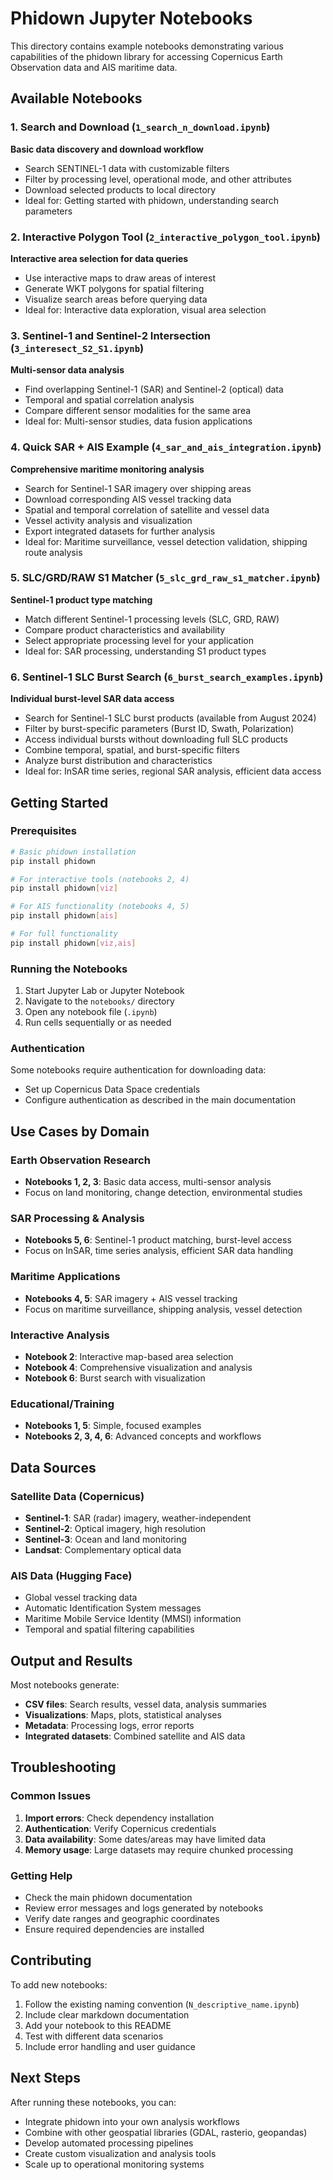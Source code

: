 # Phidown Jupyter Notebooks

This directory contains example notebooks demonstrating various capabilities of the phidown library for accessing Copernicus Earth Observation data and AIS maritime data.

## Available Notebooks

### 1. Search and Download (`1_search_n_download.ipynb`)
**Basic data discovery and download workflow**
- Search SENTINEL-1 data with customizable filters
- Filter by processing level, operational mode, and other attributes
- Download selected products to local directory
- Ideal for: Getting started with phidown, understanding search parameters

### 2. Interactive Polygon Tool (`2_interactive_polygon_tool.ipynb`)
**Interactive area selection for data queries**
- Use interactive maps to draw areas of interest
- Generate WKT polygons for spatial filtering
- Visualize search areas before querying data
- Ideal for: Interactive data exploration, visual area selection

### 3. Sentinel-1 and Sentinel-2 Intersection (`3_interesect_S2_S1.ipynb`)
**Multi-sensor data analysis**
- Find overlapping Sentinel-1 (SAR) and Sentinel-2 (optical) data
- Temporal and spatial correlation analysis
- Compare different sensor modalities for the same area
- Ideal for: Multi-sensor studies, data fusion applications

### 4. Quick SAR + AIS Example (`4_sar_and_ais_integration.ipynb`)
**Comprehensive maritime monitoring analysis**
- Search for Sentinel-1 SAR imagery over shipping areas
- Download corresponding AIS vessel tracking data
- Spatial and temporal correlation of satellite and vessel data
- Vessel activity analysis and visualization
- Export integrated datasets for further analysis
- Ideal for: Maritime surveillance, vessel detection validation, shipping route analysis

### 5. SLC/GRD/RAW S1 Matcher (`5_slc_grd_raw_s1_matcher.ipynb`)
**Sentinel-1 product type matching**
- Match different Sentinel-1 processing levels (SLC, GRD, RAW)
- Compare product characteristics and availability
- Select appropriate processing level for your application
- Ideal for: SAR processing, understanding S1 product types

### 6. Sentinel-1 SLC Burst Search (`6_burst_search_examples.ipynb`)
**Individual burst-level SAR data access**
- Search for Sentinel-1 SLC burst products (available from August 2024)
- Filter by burst-specific parameters (Burst ID, Swath, Polarization)
- Access individual bursts without downloading full SLC products
- Combine temporal, spatial, and burst-specific filters
- Analyze burst distribution and characteristics
- Ideal for: InSAR time series, regional SAR analysis, efficient data access


## Getting Started

### Prerequisites
```bash
# Basic phidown installation
pip install phidown

# For interactive tools (notebooks 2, 4)
pip install phidown[viz]

# For AIS functionality (notebooks 4, 5)
pip install phidown[ais]

# For full functionality
pip install phidown[viz,ais]
```

### Running the Notebooks
1. Start Jupyter Lab or Jupyter Notebook
2. Navigate to the `notebooks/` directory
3. Open any notebook file (`.ipynb`)
4. Run cells sequentially or as needed

### Authentication
Some notebooks require authentication for downloading data:
- Set up Copernicus Data Space credentials
- Configure authentication as described in the main documentation

## Use Cases by Domain

### Earth Observation Research
- **Notebooks 1, 2, 3**: Basic data access, multi-sensor analysis
- Focus on land monitoring, change detection, environmental studies

### SAR Processing & Analysis
- **Notebooks 5, 6**: Sentinel-1 product matching, burst-level access
- Focus on InSAR, time series analysis, efficient SAR data handling

### Maritime Applications
- **Notebooks 4, 5**: SAR imagery + AIS vessel tracking
- Focus on maritime surveillance, shipping analysis, vessel detection

### Interactive Analysis
- **Notebook 2**: Interactive map-based area selection
- **Notebook 4**: Comprehensive visualization and analysis
- **Notebook 6**: Burst search with visualization

### Educational/Training
- **Notebooks 1, 5**: Simple, focused examples
- **Notebooks 2, 3, 4, 6**: Advanced concepts and workflows

## Data Sources

### Satellite Data (Copernicus)
- **Sentinel-1**: SAR (radar) imagery, weather-independent
- **Sentinel-2**: Optical imagery, high resolution
- **Sentinel-3**: Ocean and land monitoring
- **Landsat**: Complementary optical data

### AIS Data (Hugging Face)
- Global vessel tracking data
- Automatic Identification System messages
- Maritime Mobile Service Identity (MMSI) information
- Temporal and spatial filtering capabilities

## Output and Results

Most notebooks generate:
- **CSV files**: Search results, vessel data, analysis summaries
- **Visualizations**: Maps, plots, statistical analyses
- **Metadata**: Processing logs, error reports
- **Integrated datasets**: Combined satellite and AIS data

## Troubleshooting

### Common Issues
1. **Import errors**: Check dependency installation
2. **Authentication**: Verify Copernicus credentials
3. **Data availability**: Some dates/areas may have limited data
4. **Memory usage**: Large datasets may require chunked processing

### Getting Help
- Check the main phidown documentation
- Review error messages and logs generated by notebooks
- Verify date ranges and geographic coordinates
- Ensure required dependencies are installed

## Contributing

To add new notebooks:
1. Follow the existing naming convention (`N_descriptive_name.ipynb`)
2. Include clear markdown documentation
3. Add your notebook to this README
4. Test with different data scenarios
5. Include error handling and user guidance

## Next Steps

After running these notebooks, you can:
- Integrate phidown into your own analysis workflows
- Combine with other geospatial libraries (GDAL, rasterio, geopandas)
- Develop automated processing pipelines
- Create custom visualization and analysis tools
- Scale up to operational monitoring systems